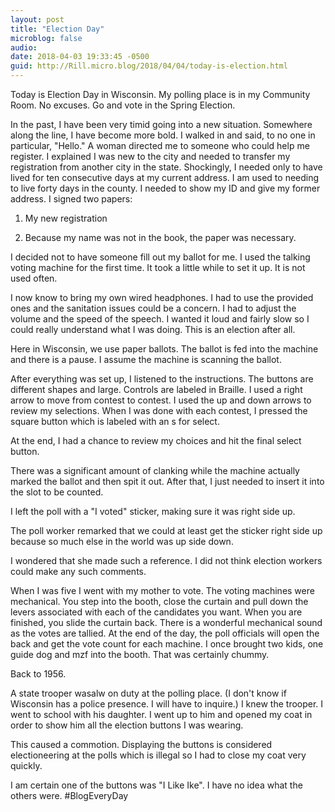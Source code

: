 ```yaml
---
layout: post
title: "Election Day"
microblog: false
audio: 
date: 2018-04-03 19:33:45 -0500
guid: http://Rill.micro.blog/2018/04/04/today-is-election.html
---
```

Today is Election Day in Wisconsin. My polling place is in my Community Room. No excuses. Go and vote in the Spring Election. 

In the past, I have been very timid going into a new situation. Somewhere along the line, I have become more bold. I walked in and said, to no one in particular, "Hello." A woman directed me to someone who could help me register. I explained I was new to the city and needed to transfer my registration from another city in the state. Shockingly, I needed only to have lived for ten consecutive days at my current address. I am used to needing to live forty days in the county. I needed to show my ID and give my former address. I signed two papers:

1. My new registration

2. Because my name was not in the book, the paper was necessary.

I decided not to have someone fill out my ballot for me. I used the talking voting machine for the first time. It took a little while to set it up. It is not used often. 

I now know to bring my own wired headphones. I had to use the provided ones and the sanitation issues could be a concern. I had to adjust the volume and the speed of the speech. I wanted it loud and fairly slow so I could really understand what I was doing. This is an election after all.

Here in Wisconsin, we use paper ballots. The ballot is fed into the machine and there is a pause. I assume the machine is scanning the ballot.

After everything was set up, I listened to the instructions. The buttons are different shapes and large. Controls are labeled in Braille. I used a right arrow to move from contest to contest. I used the up and down arrows to review my selections. When I was done with each contest, I pressed the square button which is labeled with an s for select.

At the end, I had a chance to review my choices and hit the final select button.

There was a significant amount of clanking while the machine actually marked the ballot and then spit it out. After that, I just needed to insert it into the slot to be counted.

I left the poll with a "I voted" sticker, making sure it was right side up.

The poll worker remarked that we could at least get the sticker right side up because so much else in the world was up side down.

I wondered that she made such a reference. I did not think election workers could make any such comments.

When I was five I went with my mother to vote. The voting machines were mechanical. You step into the booth, close the curtain and pull down the levers associated with each of the candidates you want. When you are finished, you slide the curtain back. There is a wonderful mechanical sound as the votes are tallied. At the end of the day, the poll officials will open the back and get the vote count for each machine. I once brought two kids, one guide dog and mzf into the booth. That was certainly chummy. 

Back to 1956. 

A state trooper wasalw on duty at the polling place. (I don't know if Wisconsin has a police presence. I will have to inquire.) I knew the trooper. I went to school with his daughter. I went up to him and opened my coat in order to show him all the election buttons I was wearing. 

This caused a commotion. Displaying the buttons is considered electioneering at the polls which is illegal so I had to close my coat very quickly. 

I am certain one of the buttons was "I Like Ike". I have no idea what the others were. #BlogEveryDay
